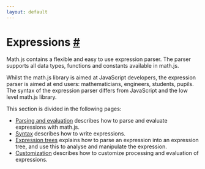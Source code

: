 ```yaml
---
layout: default
---
```


<h1 id="expressions">Expressions <a href="#expressions" title="Permalink">#</a></h1>

Math.js contains a flexible and easy to use expression parser.
The parser supports all data types, functions and constants available in math.js.

Whilst the math.js library is aimed at JavaScript developers, the expression
parser is aimed at end users: mathematicians, engineers, students, pupils.
The syntax of the expression parser differs from JavaScript and the low level
math.js library.

This section is divided in the following pages:

- [Parsing and evaluation](parsing.html) describes how to parse and
  evaluate expressions with math.js.
- [Syntax](syntax.html) describes how to write expressions.
- [Expression trees](nodes.html) explains how to parse an expression into an
  expression tree, and use this to analyse and manipulate the expression.
- [Customization](customization.html) describes how to customize processing and
  evaluation of expressions.
